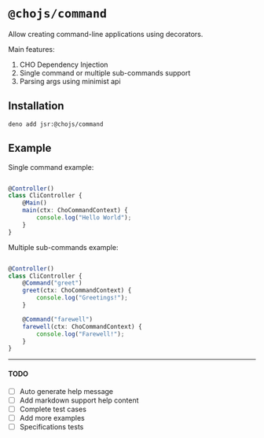 # `@chojs/command`

Allow creating command-line applications using decorators.

Main features:

1. CHO Dependency Injection
2. Single command or multiple sub-commands support
3. Parsing args using minimist api

## Installation

```shell
deno add jsr:@chojs/command
```

## Example

Single command example:

```ts

@Controller()
class CliController {
    @Main()
    main(ctx: ChoCommandContext) {
        console.log("Hello World");
    }
}
```

Multiple sub-commands example:

```ts

@Controller()
class CliController {
    @Command("greet")
    greet(ctx: ChoCommandContext) {
        console.log("Greetings!");
    }

    @Command("farewell")
    farewell(ctx: ChoCommandContext) {
        console.log("Farewell!");
    }
}
```

---

#### TODO

- [ ] Auto generate help message
- [ ] Add markdown support help content
- [ ] Complete test cases
- [ ] Add more examples
- [ ] Specifications tests